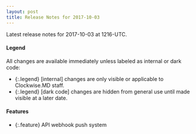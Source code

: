 ```yaml
---
layout: post
title: Release Notes for 2017-10-03
---
```


Latest release notes for 2017-10-03 at 1216-UTC.

<div class='legend' markdown='1'>

#### Legend

All changes are available immediately unless labeled as internal or dark code:

- {:.legend} [internal] changes are only visible or applicable to Clockwise.MD staff.
- {:.legend} [dark code] changes are hidden from general use until made visible at a later date.

</div>

<div class='features' markdown='1'>

#### Features

- {:.feature} API webhook push system

</div>

